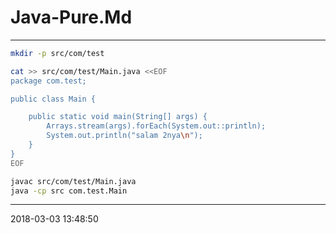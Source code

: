 # Java-Pure.Md

----------------------------------------- 

```bash
mkdir -p src/com/test

cat >> src/com/test/Main.java <<EOF
package com.test;

public class Main {

    public static void main(String[] args) {
        Arrays.stream(args).forEach(System.out::println);
        System.out.println("salam 2nya\n");
    }
}
EOF

javac src/com/test/Main.java
java -cp src com.test.Main
```

-----------------------------------------
2018-03-03 13:48:50
